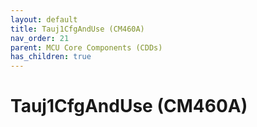 ```yaml
---
layout: default
title: Tauj1CfgAndUse (CM460A)
nav_order: 21
parent: MCU Core Components (CDDs)
has_children: true
---
```

# Tauj1CfgAndUse (CM460A)
